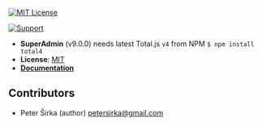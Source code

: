 [![MIT License][license-image]][license-url]

[![Support](https://www.totaljs.com/img/button-support.png?v=2)](https://www.totaljs.com/support/)

- __SuperAdmin__ (v9.0.0) needs latest Total.js `v4` from NPM `$ npm install total4`
- __License__: [MIT](license.txt)
- [__Documentation__](https://docs.totaljs.com/superadmin/)

## Contributors

- Peter Širka (author) <petersirka@gmail.com>

[license-image]: https://img.shields.io/badge/license-MIT-blue.svg?style=flat
[license-url]: license.txt
